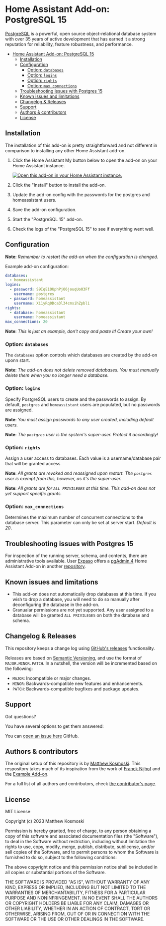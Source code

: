 # Home Assistant Add-on: PostgreSQL 15

[PostgreSQL][postgresql] is a powerful, open source object-relational database
system with over 35 years of active development that has earned it a strong
reputation for reliability, feature robustness, and performance.

- [Home Assistant Add-on: PostgreSQL 15](#home-assistant-add-on-postgresql-15)
  - [Installation](#installation)
  - [Configuration](#configuration)
    - [Option: `databases`](#option-databases)
    - [Option: `logins`](#option-logins)
    - [Option: `rights`](#option-rights)
    - [Option: `max_connections`](#option-max_connections)
  - [Troubleshooting issues with Postgres 15](#troubleshooting-issues-with-postgres-15)
  - [Known issues and limitations](#known-issues-and-limitations)
  - [Changelog \& Releases](#changelog--releases)
  - [Support](#support)
  - [Authors \& contributors](#authors--contributors)
  - [License](#license)

## Installation

The installation of this add-on is pretty straightforward and not different in
comparison to installing any other Home Assistant add-on.

1. Click the Home Assistant My button below to open the add-on on your Home
   Assistant instance.

   [![Open this add-on in your Home Assistant instance.][addon-badge]][addon]

1. Click the "Install" button to install the add-on.
1. Update the add-on config with the passwords for the postgres and
   homeassistant users.
1. Save the add-on configuration.
1. Start the "PostgreSQL 15" add-on.
1. Check the logs of the "PostgreSQL 15" to see if everything went well.

## Configuration

**Note**: _Remember to restart the add-on when the configuration is changed._

Example add-on configuration:

```yaml
databases:
  - homeassistant
logins:
  - password: S9IqE1OUphPj06jouqUo03Ff
    username: postgres
  - password: homeassistant
    username: Xi1yRq0Dca3l34cmsihZpbli
rights:
  - database: homeassistant
    username: homeassistant
max_connections: 20
```

**Note**: _This is just an example, don't copy and paste it! Create your own!_

### Option: `databases`

The `databases` option controls which databases are created by the add-on
uponn start.

**Note**: _The add-on does not delete removed databases. You must manually
delete them when you no longer need a database._

### Option: `logins`

Specify PostgreSQL users to create and the passwords to assign. By default,
`postgres` and `homeassistant` users are populated, but no passwords are
assigned.

**Note**: _You must assign passwords to any user created, including default
users._

**Note**: _The `postgres` user is the system's super-user. Protect it
accordingly!_

### Option: `rights`

Assign a user access to databases. Each value is a username/database pair that
will be granted access

**Note**: _All grants are revoked and reassigned upon restart. The `postgres`
user is exempt from this, however, as it's the super-user._

**Note**: _All grants are for `ALL PRIVILEGES` at this time. This add-on does
not yet support specific grants._

### Option: `max_connections`

Determines the maximum number of concurrent connections to the database server.
This parameter can only be set at server start. _Default is 20_.

## Troubleshooting issues with Postgres 15

For inspection of the running server, schema, and contents, there are administrative tools available. User [Expaso][expaso] offers a [pgAdmin 4][expaso-pgadmin4] Home Assistant Add-on in another [repository][expaso-repo].

## Known issues and limitations

- This add-on does not automatically drop databases at this time. If you wish
  to drop a database, you will need to do so manually after deconfiguring
  the database in the add-on.
- Granualar permissions are not yet supported. Any user assigned to a
  database will be granted `ALL PRIVILEGES` on both the database and schema.

## Changelog & Releases

This repository keeps a change log using [GitHub's releases][releases]
functionality.

Releases are based on [Semantic Versioning][semver], and use the format
of `MAJOR.MINOR.PATCH`. In a nutshell, the version will be incremented
based on the following:

- `MAJOR`: Incompatible or major changes.
- `MINOR`: Backwards-compatible new features and enhancements.
- `PATCH`: Backwards-compatible bugfixes and package updates.

## Support

Got questions?

You have several options to get them answered:

You can [open an issue here][issue] GitHub.

## Authors & contributors

The original setup of this repository is by [Matthew Kosmoski][mkosmo].
This respository takes much of its inspiration from the work of
[Franck Nijhof][frenck] and the [Example Add-on][addon-example].

For a full list of all authors and contributors,
check [the contributor's page][contributors].

## License

MIT License

Copyright (c) 2023 Matthew Kosmoski

Permission is hereby granted, free of charge, to any person obtaining a copy
of this software and associated documentation files (the "Software"), to deal
in the Software without restriction, including without limitation the rights
to use, copy, modify, merge, publish, distribute, sublicense, and/or sell
copies of the Software, and to permit persons to whom the Software is
furnished to do so, subject to the following conditions:

The above copyright notice and this permission notice shall be included in all
copies or substantial portions of the Software.

THE SOFTWARE IS PROVIDED "AS IS", WITHOUT WARRANTY OF ANY KIND, EXPRESS OR
IMPLIED, INCLUDING BUT NOT LIMITED TO THE WARRANTIES OF MERCHANTABILITY,
FITNESS FOR A PARTICULAR PURPOSE AND NONINFRINGEMENT. IN NO EVENT SHALL THE
AUTHORS OR COPYRIGHT HOLDERS BE LIABLE FOR ANY CLAIM, DAMAGES OR OTHER
LIABILITY, WHETHER IN AN ACTION OF CONTRACT, TORT OR OTHERWISE, ARISING FROM,
OUT OF OR IN CONNECTION WITH THE SOFTWARE OR THE USE OR OTHER DEALINGS IN THE
SOFTWARE.

[addon-badge]: https://my.home-assistant.io/badges/supervisor_addon.svg
[addon-example]: https://github.com/hassio-addons/addon-example
[addon]: https://my.home-assistant.io/redirect/supervisor_addon/?addon=f2df798e_postgresql15&repository_url=https%3A%2F%2Fgithub.com%2Fmkosmo%2Fhassio-addons
[contributors]: https://github.com/mkosmo/hassio-addon-postgresql15/graphs/contributors
[expaso-pgadmin4]: https://github.com/Expaso/hassos-addon-pgadmin4
[expaso-repo]: https://github.com/Expaso/hassos-addons
[expaso]: https://github.com/Expaso
[frenck]: https://github.com/frenck
[issue]: https://github.com/mkosmo/hassio-addon-postgresql15/issues
[mkosmo]: https://github.com/mkosmo
[postgresql]: https://www.postgresql.org/
[releases]: https://github.com/mkosmo/hassio-addon-postgresql15/releases
[semver]: http://semver.org/spec/v2.0.0.htm
